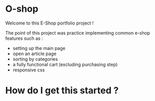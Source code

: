 # O-shop

Welcome to this E-Shop portfolio project !

The point of this project was practice implementing common e-shop features such as :

- setting up the main page
- open an article page
- sorting by categories
- a fully functional cart (excluding purchasing step)
- responsive css

# How do I get this started ?
